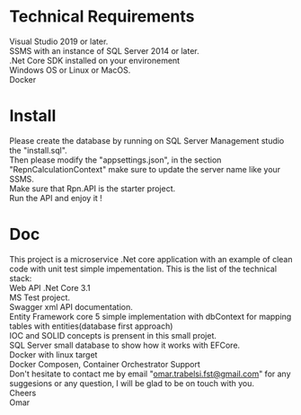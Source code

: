 # Technical Requirements
Visual Studio 2019 or later. </br>
SSMS with an instance of SQL Server 2014 or later. </br>
.Net Core SDK installed on your environement</br>
Windows OS or Linux or MacOS.</br>
Docker
# Install 
Please create the database by running on SQL Server Management studio the "install.sql".<br/>
Then please modify the "appsettings.json", in the section "RepnCalculationContext" make sure to update the server name like your SSMS.<br/>
Make sure that Rpn.API is the starter project.<br/>
Run the API and enjoy it ! <br/>

# Doc
This project is a microservice .Net core application with an example of clean code with unit test simple impementation. This is the list of the technical stack:</br>
Web API .Net Core 3.1<br>
MS Test project.</br>
Swagger xml API documentation. </br>
Entity Framework core 5 simple implementation with dbContext for mapping tables with entities(database first approach)</br>
IOC and SOLID concepts is prensent in this small projet. </br>
SQL Server small database to show how it works with EFCore.</br>
Docker with linux target</br>
Docker Composen, Container Orchestrator Support</br>
Don't hesitate to contact me by email "omar.trabelsi.fst@gmail.com" for any suggesions or any question, I will be glad to be on touch with you.</br>
Cheers</br>
Omar
